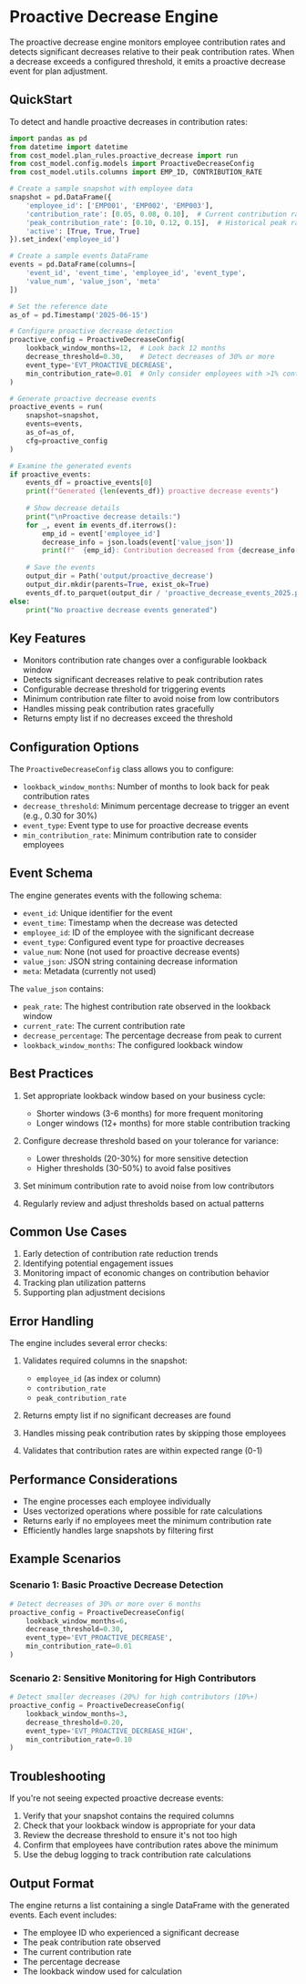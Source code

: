 # Proactive Decrease Engine

The proactive decrease engine monitors employee contribution rates and detects significant decreases relative to their peak contribution rates. When a decrease exceeds a configured threshold, it emits a proactive decrease event for plan adjustment.

## QuickStart

To detect and handle proactive decreases in contribution rates:

```python
import pandas as pd
from datetime import datetime
from cost_model.plan_rules.proactive_decrease import run
from cost_model.config.models import ProactiveDecreaseConfig
from cost_model.utils.columns import EMP_ID, CONTRIBUTION_RATE

# Create a sample snapshot with employee data
snapshot = pd.DataFrame({
    'employee_id': ['EMP001', 'EMP002', 'EMP003'],
    'contribution_rate': [0.05, 0.08, 0.10],  # Current contribution rates
    'peak_contribution_rate': [0.10, 0.12, 0.15],  # Historical peak rates
    'active': [True, True, True]
}).set_index('employee_id')

# Create a sample events DataFrame
events = pd.DataFrame(columns=[
    'event_id', 'event_time', 'employee_id', 'event_type',
    'value_num', 'value_json', 'meta'
])

# Set the reference date
as_of = pd.Timestamp('2025-06-15')

# Configure proactive decrease detection
proactive_config = ProactiveDecreaseConfig(
    lookback_window_months=12,  # Look back 12 months
    decrease_threshold=0.30,    # Detect decreases of 30% or more
    event_type='EVT_PROACTIVE_DECREASE',
    min_contribution_rate=0.01  # Only consider employees with >1% contribution
)

# Generate proactive decrease events
proactive_events = run(
    snapshot=snapshot,
    events=events,
    as_of=as_of,
    cfg=proactive_config
)

# Examine the generated events
if proactive_events:
    events_df = proactive_events[0]
    print(f"Generated {len(events_df)} proactive decrease events")
    
    # Show decrease details
    print("\nProactive decrease details:")
    for _, event in events_df.iterrows():
        emp_id = event['employee_id']
        decrease_info = json.loads(event['value_json'])
        print(f"  {emp_id}: Contribution decreased from {decrease_info['peak_rate']:.2%} to {decrease_info['current_rate']:.2%}")
    
    # Save the events
    output_dir = Path('output/proactive_decrease')
    output_dir.mkdir(parents=True, exist_ok=True)
    events_df.to_parquet(output_dir / 'proactive_decrease_events_2025.parquet')
else:
    print("No proactive decrease events generated")
```

## Key Features

- Monitors contribution rate changes over a configurable lookback window
- Detects significant decreases relative to peak contribution rates
- Configurable decrease threshold for triggering events
- Minimum contribution rate filter to avoid noise from low contributors
- Handles missing peak contribution rates gracefully
- Returns empty list if no decreases exceed the threshold

## Configuration Options

The `ProactiveDecreaseConfig` class allows you to configure:

- `lookback_window_months`: Number of months to look back for peak contribution rates
- `decrease_threshold`: Minimum percentage decrease to trigger an event (e.g., 0.30 for 30%)
- `event_type`: Event type to use for proactive decrease events
- `min_contribution_rate`: Minimum contribution rate to consider employees

## Event Schema

The engine generates events with the following schema:

- `event_id`: Unique identifier for the event
- `event_time`: Timestamp when the decrease was detected
- `employee_id`: ID of the employee with the significant decrease
- `event_type`: Configured event type for proactive decreases
- `value_num`: None (not used for proactive decrease events)
- `value_json`: JSON string containing decrease information
- `meta`: Metadata (currently not used)

The `value_json` contains:
- `peak_rate`: The highest contribution rate observed in the lookback window
- `current_rate`: The current contribution rate
- `decrease_percentage`: The percentage decrease from peak to current
- `lookback_window_months`: The configured lookback window

## Best Practices

1. Set appropriate lookback window based on your business cycle:
   - Shorter windows (3-6 months) for more frequent monitoring
   - Longer windows (12+ months) for more stable contribution tracking

2. Configure decrease threshold based on your tolerance for variance:
   - Lower thresholds (20-30%) for more sensitive detection
   - Higher thresholds (30-50%) to avoid false positives

3. Set minimum contribution rate to avoid noise from low contributors
4. Regularly review and adjust thresholds based on actual patterns

## Common Use Cases

1. Early detection of contribution rate reduction trends
2. Identifying potential engagement issues
3. Monitoring impact of economic changes on contribution behavior
4. Tracking plan utilization patterns
5. Supporting plan adjustment decisions

## Error Handling

The engine includes several error checks:

1. Validates required columns in the snapshot:
   - `employee_id` (as index or column)
   - `contribution_rate`
   - `peak_contribution_rate`

2. Returns empty list if no significant decreases are found
3. Handles missing peak contribution rates by skipping those employees
4. Validates that contribution rates are within expected range (0-1)

## Performance Considerations

- The engine processes each employee individually
- Uses vectorized operations where possible for rate calculations
- Returns early if no employees meet the minimum contribution rate
- Efficiently handles large snapshots by filtering first

## Example Scenarios

### Scenario 1: Basic Proactive Decrease Detection
```python
# Detect decreases of 30% or more over 6 months
proactive_config = ProactiveDecreaseConfig(
    lookback_window_months=6,
    decrease_threshold=0.30,
    event_type='EVT_PROACTIVE_DECREASE',
    min_contribution_rate=0.01
)
```

### Scenario 2: Sensitive Monitoring for High Contributors
```python
# Detect smaller decreases (20%) for high contributors (10%+)
proactive_config = ProactiveDecreaseConfig(
    lookback_window_months=3,
    decrease_threshold=0.20,
    event_type='EVT_PROACTIVE_DECREASE_HIGH',
    min_contribution_rate=0.10
)
```

## Troubleshooting

If you're not seeing expected proactive decrease events:

1. Verify that your snapshot contains the required columns
2. Check that your lookback window is appropriate for your data
3. Review the decrease threshold to ensure it's not too high
4. Confirm that employees have contribution rates above the minimum
5. Use the debug logging to track contribution rate calculations

## Output Format

The engine returns a list containing a single DataFrame with the generated events. Each event includes:

- The employee ID who experienced a significant decrease
- The peak contribution rate observed
- The current contribution rate
- The percentage decrease
- The lookback window used for calculation
